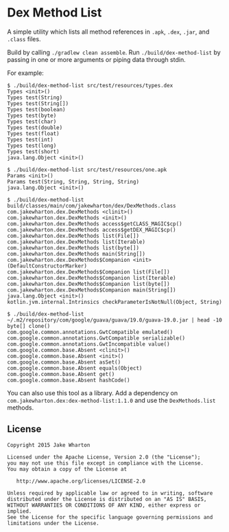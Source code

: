 Dex Method List
===============

A simple utility which lists all method references in `.apk`, `.dex`, `.jar`, and `.class` files.

Build by calling `./gradlew clean assemble`. Run `./build/dex-method-list` by passing in one or
more arguments or piping data through stdin.

For example:
```
$ ./build/dex-method-list src/test/resources/types.dex
Types <init>()
Types test(String)
Types test(String[])
Types test(boolean)
Types test(byte)
Types test(char)
Types test(double)
Types test(float)
Types test(int)
Types test(long)
Types test(short)
java.lang.Object <init>()

$ ./build/dex-method-list src/test/resources/one.apk
Params <init>()
Params test(String, String, String, String)
java.lang.Object <init>()

$ ./build/dex-method-list build/classes/main/com/jakewharton/dex/DexMethods.class
com.jakewharton.dex.DexMethods <clinit>()
com.jakewharton.dex.DexMethods <init>()
com.jakewharton.dex.DexMethods access$getCLASS_MAGIC$cp()
com.jakewharton.dex.DexMethods access$getDEX_MAGIC$cp()
com.jakewharton.dex.DexMethods list(File[])
com.jakewharton.dex.DexMethods list(Iterable)
com.jakewharton.dex.DexMethods list(byte[])
com.jakewharton.dex.DexMethods main(String[])
com.jakewharton.dex.DexMethods$Companion <init>(DefaultConstructorMarker)
com.jakewharton.dex.DexMethods$Companion list(File[])
com.jakewharton.dex.DexMethods$Companion list(Iterable)
com.jakewharton.dex.DexMethods$Companion list(byte[])
com.jakewharton.dex.DexMethods$Companion main(String[])
java.lang.Object <init>()
kotlin.jvm.internal.Intrinsics checkParameterIsNotNull(Object, String)

$ ./build/dex-method-list ~/.m2/repository/com/google/guava/guava/19.0/guava-19.0.jar | head -10
byte[] clone()
com.google.common.annotations.GwtCompatible emulated()
com.google.common.annotations.GwtCompatible serializable()
com.google.common.annotations.GwtIncompatible value()
com.google.common.base.Absent <clinit>()
com.google.common.base.Absent <init>()
com.google.common.base.Absent asSet()
com.google.common.base.Absent equals(Object)
com.google.common.base.Absent get()
com.google.common.base.Absent hashCode()
```

You can also use this tool as a library. Add a dependency on
`com.jakewharton.dex:dex-method-list:1.1.0` and use the `DexMethods.list` methods.


License
-------

    Copyright 2015 Jake Wharton

    Licensed under the Apache License, Version 2.0 (the "License");
    you may not use this file except in compliance with the License.
    You may obtain a copy of the License at

       http://www.apache.org/licenses/LICENSE-2.0

    Unless required by applicable law or agreed to in writing, software
    distributed under the License is distributed on an "AS IS" BASIS,
    WITHOUT WARRANTIES OR CONDITIONS OF ANY KIND, either express or implied.
    See the License for the specific language governing permissions and
    limitations under the License.
